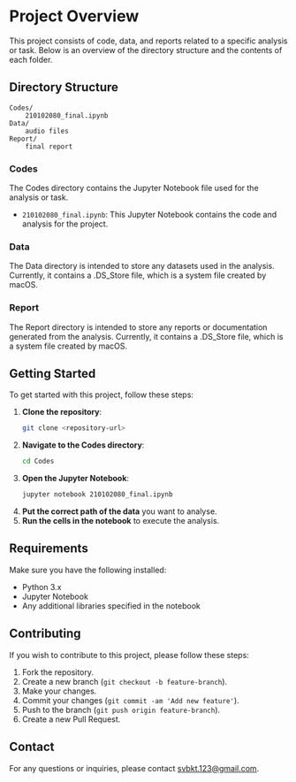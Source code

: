 # Project Overview
This project consists of code, data, and reports related to a specific analysis or task. Below is an overview of the directory structure and the contents of each folder.
## Directory Structure
```
Codes/
	210102080_final.ipynb
Data/
	audio files
Report/
	final report
```
### Codes
The 
Codes
 directory contains the Jupyter Notebook file used for the analysis or task.
- `210102080_final.ipynb`: This Jupyter Notebook contains the code and analysis for the project.
### Data
The Data directory is intended to store any datasets used in the analysis. Currently, it contains a 
.DS_Store
 file, which is a system file created by macOS.
### Report
The 
Report
 directory is intended to store any reports or documentation generated from the analysis. Currently, it contains a 
.DS_Store
 file, which is a system file created by macOS.
## Getting Started
To get started with this project, follow these steps:
1. **Clone the repository**:
   ```sh
   git clone <repository-url>
   ```
2. **Navigate to the 
Codes
 directory**:
   ```sh
   cd Codes
   ```
3. **Open the Jupyter Notebook**:
   ```sh
   jupyter notebook 210102080_final.ipynb
   ```
3. **Put the correct path of the data** you want to analyse.
4. **Run the cells in the notebook** to execute the analysis.
## Requirements
Make sure you have the following installed:
- Python 3.x
- Jupyter Notebook
- Any additional libraries specified in the notebook
## Contributing
If you wish to contribute to this project, please follow these steps:
1. Fork the repository.
2. Create a new branch (`git checkout -b feature-branch`).
3. Make your changes.
4. Commit your changes (`git commit -am 'Add new feature'`).
5. Push to the branch (`git push origin feature-branch`).
6. Create a new Pull Request.
## Contact
For any questions or inquiries, please contact svbkt.123@gmail.com.
